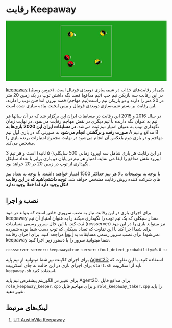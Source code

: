 # رقابت Keepaway

![](/docs/2D/FA/challenge/img/keepaway.jpg)

[keepaway](https://en.wikipedia.org/wiki/Keep_away) (*خرس وسط*) یکی از رقابت‌های جذاب در شبیه‌سازی دوبعدی فوتبال است. در این رقابت سه بازیکن تیم چپ (تیم مدافع) قصد نگه داشتن توپ در یک زمین 20 متر در 20 متر را دارند و دو بازیکن تیم راست(تیم مهاجم) قصد بیرون انداختن توپ را دارند. این رقابت بر بستر شبیه‌سازی دوبعدی فوتبال و بیس ایجنت پیاده سازی شده است.

در سال 2016 و 2015 این رقابت در مسابقات ایران اپن برگزار شد که در آن سالها هر تیم به عنوان نگه دارنده با تیم دیگری در نقش مهاجم رقابت می‌نمود. در نهایت زمان نگهداری توپ به عنوان امتیاز تیم ثبت می‌شد. **در مسابقات ایران اپن 2020 بازی‌ها به صورت رفت و برگشتی انجام می‌شود** به صورتی که در بازی اول تیم A مدافع و تیم B مهاجم و در بازی دوم بلعکس آن انجام می‌شود در نهایت مجموع امتیازات برنده بازی را مشخص می‌کند. 

در این رقابت هر بازی شامل سه اپیزود زمانی 500 سایکلی(۵۰ ثانیه) است و هر تیم 3 اپیزود نقش مدافع را ایفا می نماید. امتیاز هر تیم در پایان دو بازی برابر با تعداد سایکل نگهداری از توپ در زمین 20 در 20 خواهد بود.

با توجه به توضیحات بالا هر تیم حداکثر 1500 امتیاز خواهند داشت. با توجه به تعداد تیم های شرکت کننده روش رقابت مشخص خواهد شد.
<note type="warning" label="">**توجه داشته‌باشید که در این رقابت تکل وجود دارد اما خطا وجود ندارد!**</note>

## نصب و اجرا

برای اجرای بازی در این رقابت نیاز به نصب سروری خاص است که بتواند در مود keepaway مقدار سیکلی که یک تیم توپ را نگهداری میکند را به عنوان امتیاز آن تیم ثبت کند. با این حال سرور رسمی مسابقات (rcssserver) نیز میتواند بازی را در این مود برای شما اجرا کند با این تفاوت که تعداد سیکلی که توپ دست شما بوده شمرده نمی‌شود! برای نصب سرور رسمی مسابقات به [اینجا](/2D/FA/basic/install) مراجعه کنید. برای اجرای رقابت keepaway شما میتوانید سرور را با دستور زیر اجرا کنید.

```bash
rcssserver server::keepaway=true server::foul_detect_probability=0.0 server::use_offside=false
```

برای اجرای کلاینت نیز شما میتوانید از تیم پایه [Agent2D](/2D/FA/basic/install) استفاده کنید. با این تفاوت که برای اجرای بازی در این حالت به جای اسکریپت `start.sh`  باید از اسکریپت `keepaway.sh` استفاده کنید.

برای تغییر در الگوریتم پیشفرض تیم پایه Agent2D، برای مدافع فایل `role_keepaway_keeper.cpp` و برای مهاجم فایل `role_keepaway_taker.cpp` را باید تغییر دهید.



## لینک‌های مرتبط

1. [UT AustinVila Keepaway](https://www.cs.utexas.edu/~AustinVilla/sim/keepaway/)
